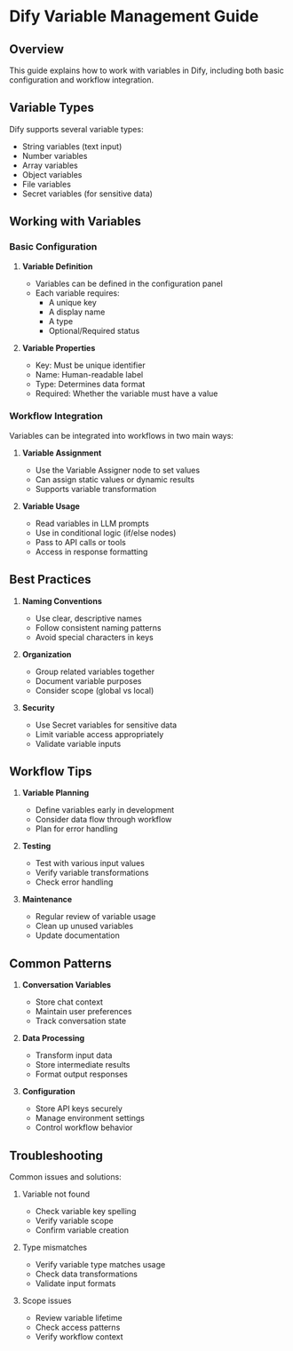 # Dify Variable Management Guide

## Overview
This guide explains how to work with variables in Dify, including both basic configuration and workflow integration.

## Variable Types
Dify supports several variable types:
- String variables (text input)
- Number variables 
- Array variables
- Object variables
- File variables
- Secret variables (for sensitive data)

## Working with Variables

### Basic Configuration
1. **Variable Definition**
   - Variables can be defined in the configuration panel
   - Each variable requires:
     - A unique key
     - A display name
     - A type
     - Optional/Required status

2. **Variable Properties**
   - Key: Must be unique identifier
   - Name: Human-readable label
   - Type: Determines data format
   - Required: Whether the variable must have a value

### Workflow Integration

Variables can be integrated into workflows in two main ways:

1. **Variable Assignment**
   - Use the Variable Assigner node to set values
   - Can assign static values or dynamic results
   - Supports variable transformation

2. **Variable Usage**
   - Read variables in LLM prompts
   - Use in conditional logic (if/else nodes)
   - Pass to API calls or tools
   - Access in response formatting

## Best Practices

1. **Naming Conventions**
   - Use clear, descriptive names
   - Follow consistent naming patterns
   - Avoid special characters in keys

2. **Organization**
   - Group related variables together
   - Document variable purposes
   - Consider scope (global vs local)

3. **Security**
   - Use Secret variables for sensitive data
   - Limit variable access appropriately
   - Validate variable inputs

## Workflow Tips

1. **Variable Planning**
   - Define variables early in development
   - Consider data flow through workflow
   - Plan for error handling

2. **Testing**
   - Test with various input values
   - Verify variable transformations
   - Check error handling

3. **Maintenance**
   - Regular review of variable usage
   - Clean up unused variables
   - Update documentation

## Common Patterns

1. **Conversation Variables**
   - Store chat context
   - Maintain user preferences
   - Track conversation state

2. **Data Processing**
   - Transform input data
   - Store intermediate results
   - Format output responses

3. **Configuration**
   - Store API keys securely
   - Manage environment settings
   - Control workflow behavior

## Troubleshooting

Common issues and solutions:
1. Variable not found
   - Check variable key spelling
   - Verify variable scope
   - Confirm variable creation

2. Type mismatches
   - Verify variable type matches usage
   - Check data transformations
   - Validate input formats

3. Scope issues
   - Review variable lifetime
   - Check access patterns
   - Verify workflow context